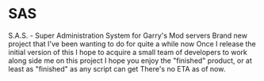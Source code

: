 # SAS
S.A.S. - Super Administration System for Garry's Mod servers
Brand new project that I've been wanting to do for quite a while now
Once I release the initial version of this I hope to acquire a small team of developers to work along side me on this project
I hope you enjoy the "finished" product, or at least as "finished" as any script can get
There's no ETA as of now.
